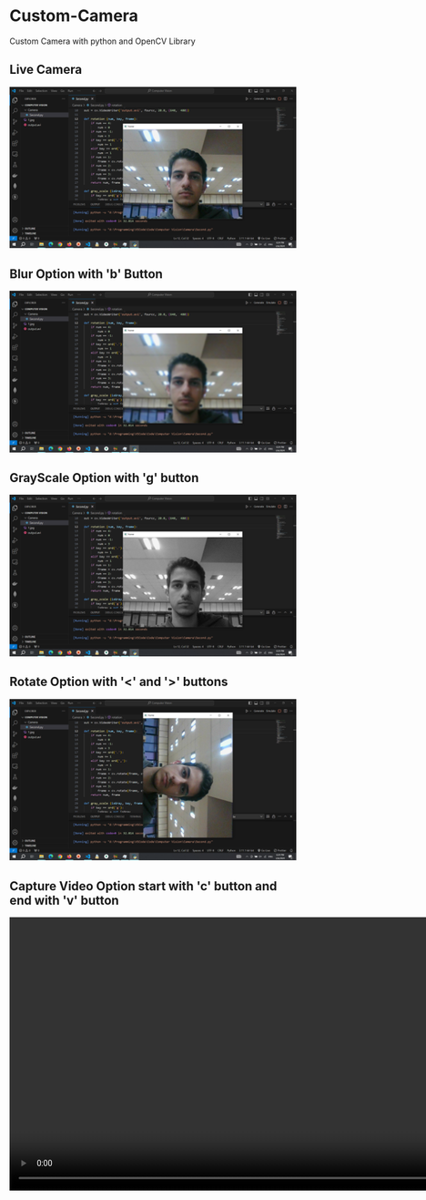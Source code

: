 # Custom-Camera
Custom Camera with python and OpenCV Library

## Live Camera
<img src="ScreenShots/1.png">

## Blur Option with 'b' Button
<img src="ScreenShots/2.png">

## GrayScale Option with 'g' button
<img src="ScreenShots/3.png">

## Rotate Option with '<' and '>' buttons
<img src="ScreenShots/4.png">

## Capture Video Option start with 'c' button and end with 'v' button
<video autoplay loop style="width:100%; height: auto; position:absolute;">
  <source src="output.avi" type="video/avi" />
  <img src="ScreenShots/1.png">
</video>

